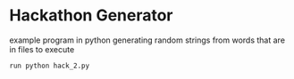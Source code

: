# Hackathon Generator
example program in python generating random strings from words that are in files
to execute 
```
run python hack_2.py
```